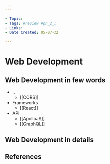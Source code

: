 ```yaml
---
---

- Topic:
- Tags: #review #pn_2_1
- Links:
- Date Created: 05-07-22

---
```


# Web Development

## Web Development in few words

- ..
	- [[CORS]]
- Frameworks
	- [[React]]
- API
	- [[ApolloJS]]
	- [[GraphQL]]

## Web Development in details

## References
